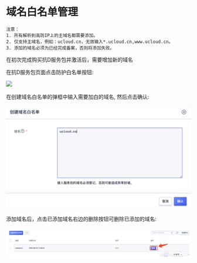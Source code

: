 # 域名白名单管理

    注意：
    1. 所有解析到高防IP上的主域名都需要添加。
    2. 仅支持主域名，例如：ucloud.cn，无效输入*.ucloud.cn,www.ucloud.cn。
    3. 添加的域名必须为已经完成备案，否则将添加失败。

在初次完成购买抗D服务包并激活后，需要增加新的域名

在抗D服务包页面点击防护白名单按钮:

![](/images/uadssp/opintro/domain_mgmt.png)

在创建域名白名单的弹框中输入需要加白的域名, 然后点击确认:

![](/images/uadssp/opintro/domain_mgmt_add.png)

添加域名后，点击已添加域名右边的删除按钮可删除已添加的域名:

![](/images/uadssp/opintro/domain_mgmt_del.png)